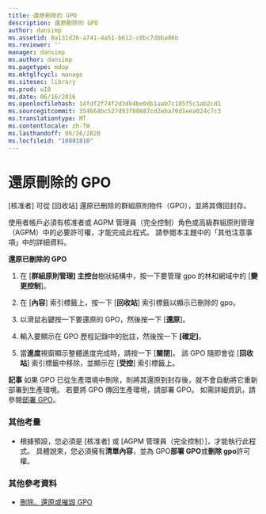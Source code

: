 ```yaml
---
title: 還原刪除的 GPO
description: 還原刪除的 GPO
author: dansimp
ms.assetid: 0a131d26-a741-4a51-b612-c0bc7dbba06b
ms.reviewer: ''
manager: dansimp
ms.author: dansimp
ms.pagetype: mdop
ms.mktglfcycl: manage
ms.sitesec: library
ms.prod: w10
ms.date: 06/16/2016
ms.openlocfilehash: 14fdf2f74f2d3db4be0db1aab7c185f5c1ab2cd1
ms.sourcegitcommit: 354664bc527d93f80687cd2eba70d1eea024c7c3
ms.translationtype: MT
ms.contentlocale: zh-TW
ms.lasthandoff: 06/26/2020
ms.locfileid: "10801810"
---
```

# 還原刪除的 GPO


[核准者] 可從 [回收站] 還原已刪除的群組原則物件（GPO），並將其傳回封存。

使用者帳戶必須有核准者或 AGPM 管理員（完全控制）角色或高級群組原則管理（AGPM）中的必要許可權，才能完成此程式。 請參閱本主題中的「其他注意事項」中的詳細資料。

**還原已刪除的 GPO**

1.  在 [**群組原則管理] 主控台**樹狀結構中，按一下要管理 gpo 的林和網域中的 [**變更控制**]。

2.  在 [**內容**] 索引標籤上，按一下 [**回收站**] 索引標籤以顯示已刪除的 gpo。

3.  以滑鼠右鍵按一下要還原的 GPO，然後按一下 [**還原**]。

4.  輸入要顯示在 GPO 歷程記錄中的批註，然後按一下 **[確定]**。

5.  當**進度**視窗顯示整體進度完成時，請按一下 [**關閉**]。 該 GPO 隨即會從 [**回收站**] 索引標籤中移除，並顯示在 [**受控**] 索引標籤上。

**記事** 如果 GPO 已從生產環境中刪除，則將其還原到封存後，就不會自動將它重新部署到生產環境。 若要將 GPO 傳回生產環境，請部署 GPO。 如需詳細資訊，請參閱[部署 GPO](deploy-a-gpo-agpm40.md)。

 

### 其他考量

-   根據預設，您必須是 [核准者] 或 [AGPM 管理員（完全控制）]，才能執行此程式。 具體說來，您必須擁有**清單內容**，並為 GPO**部署 GPO**或**刪除 gpo**許可權。

### 其他參考資料

-   [刪除、還原或摧毀 GPO](deleting-restoring-or-destroying-a-gpo-agpm40.md)

 

 





